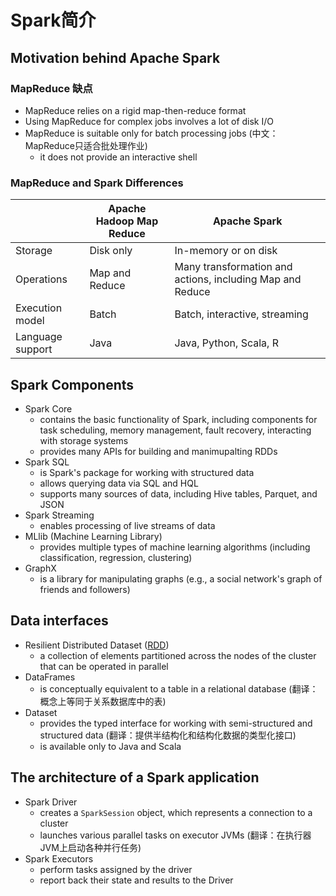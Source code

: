 # Spark简介

## Motivation behind Apache Spark

### MapReduce 缺点
- MapReduce relies on a rigid map-then-reduce format
- Using MapReduce for complex jobs involves a lot of disk I/O
- MapReduce is suitable only for batch processing jobs (中文：MapReduce只适合批处理作业)
	- it does not provide an interactive shell

### MapReduce and Spark Differences

|                  | Apache Hadoop Map Reduce | Apache Spark                                              |
| ---------------- | ------------------------ | --------------------------------------------------------- |
| Storage          | Disk only                | In-memory or on disk                                      |
| Operations       | Map and Reduce           | Many transformation and actions, including Map and Reduce |
| Execution model  | Batch                    | Batch, interactive, streaming                             |
| Language support | Java                     | Java, Python, Scala, R                                    |

## Spark Components
- Spark Core
  - contains the basic functionality of Spark, including components for task scheduling, memory management, fault recovery, interacting with storage systems
  - provides many APIs for building and manimupalting RDDs
- Spark SQL
  - is Spark's package for working with structured data
  - allows querying data via SQL and HQL
  - supports many sources of data, including Hive tables, Parquet, and JSON
- Spark Streaming
  - enables processing of live streams of data
- MLlib (Machine Learning Library)
  - provides multiple types of machine learning algorithms (including classification, regression, clustering)
- GraphX
  - is a library for manipulating graphs (e.g., a social network's graph of friends and followers)

## Data interfaces
- Resilient Distributed Dataset ([RDD](./RDD.md))
  - a collection of elements partitioned across the nodes of the cluster that can be operated in parallel
- DataFrames
  - is conceptually equivalent to a table in a relational database (翻译：概念上等同于关系数据库中的表)
- Dataset
  - provides the typed interface for working with semi-structured and structured data (翻译：提供半结构化和结构化数据的类型化接口)
  - is available only to Java and Scala

## The architecture of a Spark application
- Spark Driver
  - creates a `SparkSession` object, which represents a connection to a cluster
  - launches various parallel tasks on executor JVMs (翻译：在执行器JVM上启动各种并行任务)
- Spark Executors
  - perform tasks assigned by the driver
  - report back their state and results to the Driver


